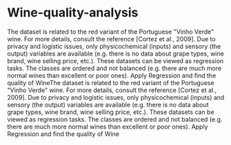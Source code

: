 # Wine-quality-analysis
The dataset is related to the red variant of the Portuguese "Vinho Verde" wine. For more details, consult the reference [Cortez et al., 2009]. Due to privacy and logistic issues, only physicochemical (inputs) and sensory (the output) variables are available (e.g. there is no data about grape types, wine brand, wine selling price, etc.). These datasets can be viewed as regression tasks. The classes are ordered and not balanced (e.g. there are much more normal wines than excellent or poor ones). Apply Regression and find the quality of WineThe dataset is related to the red variant of the Portuguese "Vinho Verde" wine. For more details, consult the reference [Cortez et al., 2009]. Due to privacy and logistic issues, only physicochemical (inputs) and sensory (the output) variables are available (e.g. there is no data about grape types, wine brand, wine selling price, etc.). These datasets can be viewed as regression tasks. The classes are ordered and not balanced (e.g. there are much more normal wines than excellent or poor ones). Apply Regression and find the quality of Wine
